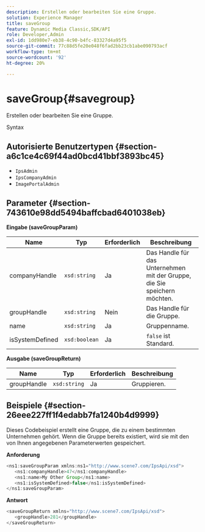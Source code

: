 ```yaml
---
description: Erstellen oder bearbeiten Sie eine Gruppe.
solution: Experience Manager
title: saveGroup
feature: Dynamic Media Classic,SDK/API
role: Developer,Admin
exl-id: 1dd980e7-eb38-4c90-b4fc-83327d4a95f5
source-git-commit: 77c88d5fe20e048f6fad2bb23cb1abe090793acf
workflow-type: tm+mt
source-wordcount: '92'
ht-degree: 20%

---
```


# saveGroup{#savegroup}

Erstellen oder bearbeiten Sie eine Gruppe.

Syntax

## Autorisierte Benutzertypen {#section-a6c1ce4c69f44ad0bcd41bbf3893bc45}

* `IpsAdmin`
* `IpsCompanyAdmin`
* `ImagePortalAdmin`

## Parameter {#section-743610e98dd5494baffcbad6401038eb}

**Eingabe (saveGroupParam)**

| Name | Typ | Erforderlich | Beschreibung |
|---|---|---|---|
| companyHandle | `xsd:string` | Ja | Das Handle für das Unternehmen mit der Gruppe, die Sie speichern möchten. |
| groupHandle | `xsd:string` | Nein | Das Handle für die Gruppe. |
| name | `xsd:string` | Ja | Gruppenname. |
| isSystemDefined | `xsd:boolean` | Ja | `false` ist Standard. |

**Ausgabe (saveGroupReturn)**

| Name | Typ | Erforderlich | Beschreibung |
|---|---|---|---|
| groupHandle | `xsd:string` | Ja | Gruppieren. |

## Beispiele {#section-26eee227ff1f4edabb7fa1240b4d9999}

Dieses Codebeispiel erstellt eine Gruppe, die zu einem bestimmten Unternehmen gehört. Wenn die Gruppe bereits existiert, wird sie mit den von Ihnen angegebenen Parameterwerten gespeichert.

**Anforderung**

```java
<ns1:saveGroupParam xmlns:ns1="http://www.scene7.com/IpsApi/xsd">
   <ns1:companyHandle>47</ns1:companyHandle>
   <ns1:name>My Other Group</ns1:name>
   <ns1:isSystemDefined>false</ns1:isSystemDefined>
</ns1:saveGroupParam>
```

**Antwort**

```java
<saveGroupReturn xmlns="http://www.scene7.com/IpsApi/xsd">
   <groupHandle>281</groupHandle>
</saveGroupReturn>
```
